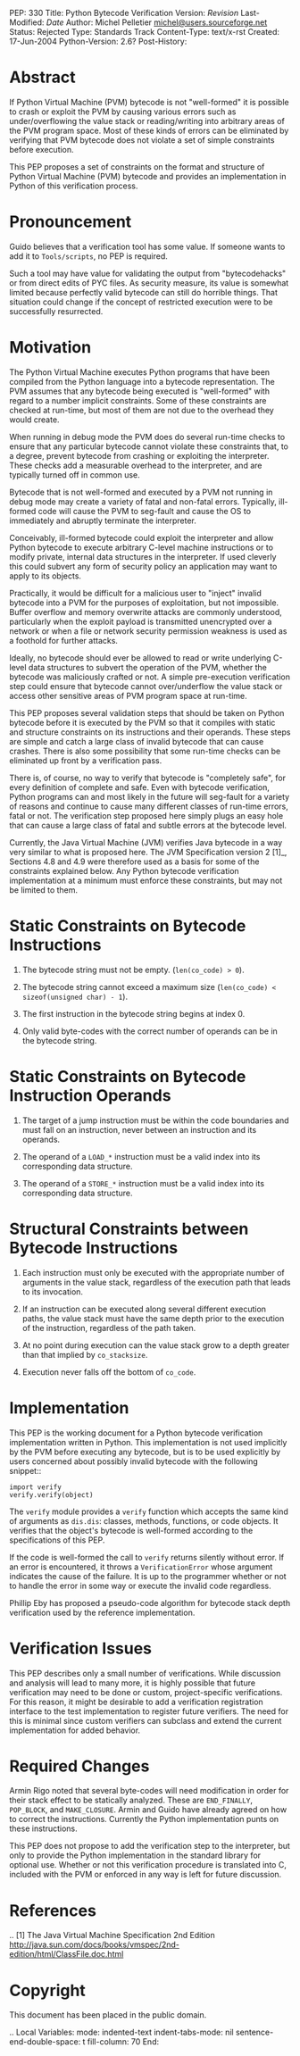 PEP: 330 Title: Python Bytecode Verification Version: $Revision$
Last-Modified: $Date$ Author: Michel Pelletier
<michel@users.sourceforge.net> Status: Rejected Type: Standards Track
Content-Type: text/x-rst Created: 17-Jun-2004 Python-Version: 2.6?
Post-History:

Abstract
========

If Python Virtual Machine (PVM) bytecode is not "well-formed" it is
possible to crash or exploit the PVM by causing various errors such as
under/overflowing the value stack or reading/writing into arbitrary
areas of the PVM program space. Most of these kinds of errors can be
eliminated by verifying that PVM bytecode does not violate a set of
simple constraints before execution.

This PEP proposes a set of constraints on the format and structure of
Python Virtual Machine (PVM) bytecode and provides an implementation in
Python of this verification process.

Pronouncement
=============

Guido believes that a verification tool has some value. If someone wants
to add it to `Tools/scripts`, no PEP is required.

Such a tool may have value for validating the output from
"bytecodehacks" or from direct edits of PYC files. As security measure,
its value is somewhat limited because perfectly valid bytecode can still
do horrible things. That situation could change if the concept of
restricted execution were to be successfully resurrected.

Motivation
==========

The Python Virtual Machine executes Python programs that have been
compiled from the Python language into a bytecode representation. The
PVM assumes that any bytecode being executed is "well-formed" with
regard to a number implicit constraints. Some of these constraints are
checked at run-time, but most of them are not due to the overhead they
would create.

When running in debug mode the PVM does do several run-time checks to
ensure that any particular bytecode cannot violate these constraints
that, to a degree, prevent bytecode from crashing or exploiting the
interpreter. These checks add a measurable overhead to the interpreter,
and are typically turned off in common use.

Bytecode that is not well-formed and executed by a PVM not running in
debug mode may create a variety of fatal and non-fatal errors.
Typically, ill-formed code will cause the PVM to seg-fault and cause the
OS to immediately and abruptly terminate the interpreter.

Conceivably, ill-formed bytecode could exploit the interpreter and allow
Python bytecode to execute arbitrary C-level machine instructions or to
modify private, internal data structures in the interpreter. If used
cleverly this could subvert any form of security policy an application
may want to apply to its objects.

Practically, it would be difficult for a malicious user to "inject"
invalid bytecode into a PVM for the purposes of exploitation, but not
impossible. Buffer overflow and memory overwrite attacks are commonly
understood, particularly when the exploit payload is transmitted
unencrypted over a network or when a file or network security permission
weakness is used as a foothold for further attacks.

Ideally, no bytecode should ever be allowed to read or write underlying
C-level data structures to subvert the operation of the PVM, whether the
bytecode was maliciously crafted or not. A simple pre-execution
verification step could ensure that bytecode cannot over/underflow the
value stack or access other sensitive areas of PVM program space at
run-time.

This PEP proposes several validation steps that should be taken on
Python bytecode before it is executed by the PVM so that it compiles
with static and structure constraints on its instructions and their
operands. These steps are simple and catch a large class of invalid
bytecode that can cause crashes. There is also some possibility that
some run-time checks can be eliminated up front by a verification pass.

There is, of course, no way to verify that bytecode is "completely
safe", for every definition of complete and safe. Even with bytecode
verification, Python programs can and most likely in the future will
seg-fault for a variety of reasons and continue to cause many different
classes of run-time errors, fatal or not. The verification step proposed
here simply plugs an easy hole that can cause a large class of fatal and
subtle errors at the bytecode level.

Currently, the Java Virtual Machine (JVM) verifies Java bytecode in a
way very similar to what is proposed here. The JVM Specification version
2 \[1\]\_, Sections 4.8 and 4.9 were therefore used as a basis for some
of the constraints explained below. Any Python bytecode verification
implementation at a minimum must enforce these constraints, but may not
be limited to them.

Static Constraints on Bytecode Instructions
===========================================

1.  The bytecode string must not be empty. (`len(co_code) > 0`).

2.  The bytecode string cannot exceed a maximum size
    (`len(co_code) < sizeof(unsigned char) - 1`).

3.  The first instruction in the bytecode string begins at index 0.

4.  Only valid byte-codes with the correct number of operands can be in
    the bytecode string.

Static Constraints on Bytecode Instruction Operands
===================================================

1.  The target of a jump instruction must be within the code boundaries
    and must fall on an instruction, never between an instruction and
    its operands.

2.  The operand of a `LOAD_*` instruction must be a valid index into its
    corresponding data structure.

3.  The operand of a `STORE_*` instruction must be a valid index into
    its corresponding data structure.

Structural Constraints between Bytecode Instructions
====================================================

1.  Each instruction must only be executed with the appropriate number
    of arguments in the value stack, regardless of the execution path
    that leads to its invocation.

2.  If an instruction can be executed along several different execution
    paths, the value stack must have the same depth prior to the
    execution of the instruction, regardless of the path taken.

3.  At no point during execution can the value stack grow to a depth
    greater than that implied by `co_stacksize`.

4.  Execution never falls off the bottom of `co_code`.

Implementation
==============

This PEP is the working document for a Python bytecode verification
implementation written in Python. This implementation is not used
implicitly by the PVM before executing any bytecode, but is to be used
explicitly by users concerned about possibly invalid bytecode with the
following snippet::

    import verify
    verify.verify(object)

The `verify` module provides a `verify` function which accepts the same
kind of arguments as `dis.dis`: classes, methods, functions, or code
objects. It verifies that the object's bytecode is well-formed according
to the specifications of this PEP.

If the code is well-formed the call to `verify` returns silently without
error. If an error is encountered, it throws a `VerificationError` whose
argument indicates the cause of the failure. It is up to the programmer
whether or not to handle the error in some way or execute the invalid
code regardless.

Phillip Eby has proposed a pseudo-code algorithm for bytecode stack
depth verification used by the reference implementation.

Verification Issues
===================

This PEP describes only a small number of verifications. While
discussion and analysis will lead to many more, it is highly possible
that future verification may need to be done or custom, project-specific
verifications. For this reason, it might be desirable to add a
verification registration interface to the test implementation to
register future verifiers. The need for this is minimal since custom
verifiers can subclass and extend the current implementation for added
behavior.

Required Changes
================

Armin Rigo noted that several byte-codes will need modification in order
for their stack effect to be statically analyzed. These are
`END_FINALLY`, `POP_BLOCK`, and `MAKE_CLOSURE`. Armin and Guido have
already agreed on how to correct the instructions. Currently the Python
implementation punts on these instructions.

This PEP does not propose to add the verification step to the
interpreter, but only to provide the Python implementation in the
standard library for optional use. Whether or not this verification
procedure is translated into C, included with the PVM or enforced in any
way is left for future discussion.

References
==========

.. \[1\] The Java Virtual Machine Specification 2nd Edition
http://java.sun.com/docs/books/vmspec/2nd-edition/html/ClassFile.doc.html

Copyright
=========

This document has been placed in the public domain.

.. Local Variables: mode: indented-text indent-tabs-mode: nil
sentence-end-double-space: t fill-column: 70 End:
